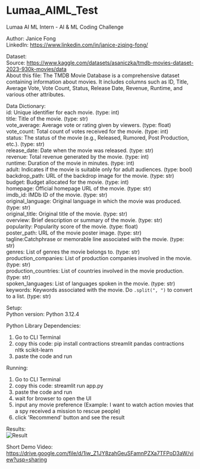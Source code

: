 # Lumaa_AIML_Test
Lumaa AI ML Intern - AI &amp; ML Coding Challenge

Author: Janice Fong  <br/>
LinkedIn: https://www.linkedin.com/in/janice-ziqing-fong/

Dataset: <br/>
Source: https://www.kaggle.com/datasets/asaniczka/tmdb-movies-dataset-2023-930k-movies/data <br/>
About this file: The TMDB Movie Database is a comprehensive dataset containing information about movies. It includes columns such as ID, Title, Average Vote, Vote Count, Status, Release Date, Revenue, Runtime, and various other attributes.

Data Dictionary:  <br/>
id: Unique identifier for each movie. (type: int) <br/>
title: Title of the movie. (type: str) <br/>
vote_average: Average vote or rating given by viewers. (type: float) <br/>
vote_count: Total count of votes received for the movie. (type: int) <br/>
status: The status of the movie (e.g., Released, Rumored, Post Production, etc.). (type: str) <br/>
release_date: Date when the movie was released. (type: str) <br/>
revenue: Total revenue generated by the movie. (type: int) <br/>
runtime: Duration of the movie in minutes. (type: int) <br/>
adult: Indicates if the movie is suitable only for adult audiences. (type: bool) <br/>
backdrop_path: URL of the backdrop image for the movie. (type: str) <br/>
budget: Budget allocated for the movie. (type: int) <br/>
homepage: Official homepage URL of the movie. (type: str) <br/>
imdb_id: IMDb ID of the movie. (type: str) <br/>
original_language: Original language in which the movie was produced. (type: str) <br/>
original_title: Original title of the movie. (type: str) <br/>
overview: Brief description or summary of the movie. (type: str) <br/>
popularity: Popularity score of the movie. (type: float) <br/>
poster_path: URL of the movie poster image. (type: str) <br/>
tagline:Catchphrase or memorable line associated with the movie. (type: str) <br/>
genres: List of genres the movie belongs to. (type: str) <br/>
production_companies: List of production companies involved in the movie. (type: str) <br/>
production_countries: List of countries involved in the movie production. (type: str) <br/>
spoken_languages: List of languages spoken in the movie. (type: str)  <br/>
keywords: Keywords associated with the movie. Do `.split(", ")` to convert to a list. (type: str)  <br/>

Setup:  <br/>
Python version: Python 3.12.4

Python Library Dependencies: <br/>
1. Go to CLI Terminal <br/>
2. copy this code: pip install contractions streamlit pandas contractions nltk scikit-learn <br/>
3. paste the code and run <br/>

Running:  <br/>
1. Go to CLI Terminal <br/>
2. copy this code: streamlit run app.py  <br/>
3. paste the code and run <br/>
4. wait for browser to open the UI <br/>
5. input any movie preference (Example: I want to watch action movies that a spy received a mission to rescue people) <br/>
6. click 'Recommend' button and see the result <br/>

Results:  <br/>
![Result](https://github.com/user-attachments/assets/953f78b3-8cb5-4128-8fd3-4aae68c7a807)


Short Demo Video: <br/>
https://drive.google.com/file/d/1iw_Z1JY8zahGeuSFamnPZXa7TFPoD3aW/view?usp=sharing
